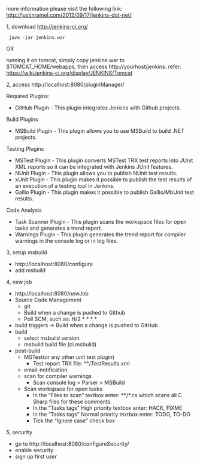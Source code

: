 more information please visit the following link:
http://justinramel.com/2012/09/17/jenkins-dot-net/


1, download http://jenkins-ci.org/

```
 java -jar jenkins.war
```
OR

running it on tomcat, simply copy jenkins.war to $TOMCAT_HOME/webapps, then access http://yourhost/jenkins.
refer: https://wiki.jenkins-ci.org/display/JENKINS/Tomcat

2, access http://localhost:8080/pluginManager/

Required Plugins:

* GitHub Plugin - This plugin integrates Jenkins with Github projects.

Build Plugins
* MSBuild Plugin - This plugin allows you to use MSBuild to build .NET projects.

Testing Plugins
* MSTest Plugin - This plugin converts MSTest TRX test reports into JUnit XML reports so it can be integrated with Jenkins JUnit features.
* NUnit Plugin - This plugin allows you to publish NUnit test results.
* xUnit Plugin - This plugin makes it possible to publish the test results of an execution of a testing tool in Jenkins.
* Gallio Plugin - This plugin makes it possible to publish Gallio/MbUnit test results.

Code Analysis
* Task Scanner Plugin - This plugin scans the workspace files for open tasks and generates a trend report.
* Warnings Plugin - This plugin generates the trend report for compiler warnings in the console log or in log files.


3, setup msbuild
* http://localhost:8080/configure
* add msbuild

4, new job
* http://localhost:8080/newJob
* Source Code Management
	* git
	* Build when a change is pushed to Github
	* Poll SCM, such as: H/2 * * * *
* build triggers -> Build when a change is pushed to GitHub
* build 
	* select msbuild version
	* msbuild build file (ci.msbuild)
* post-build
	* MSTest(or any other unit test plugin)
		* Test report TRX file: **/TestResults.xml
	* email-notification
	* scan for compiler warnings
		* Scan console log > Parser > MSBuild
    * Scan workspace for open tasks
    	* In the “Files to scan” textbox enter: **/*.cs which scans all C Sharp files for these comments.
		* In the “Tasks tags” High priority textbox enter: HACK, FIXME
		* In the “Tasks tags” Normal priority textbox enter: TODO, TO-DO
		* Tick the “Ignore case” check box

5, security
* go to http://localhost:8080/configureSecurity/
* enable security
* sign up first user 



